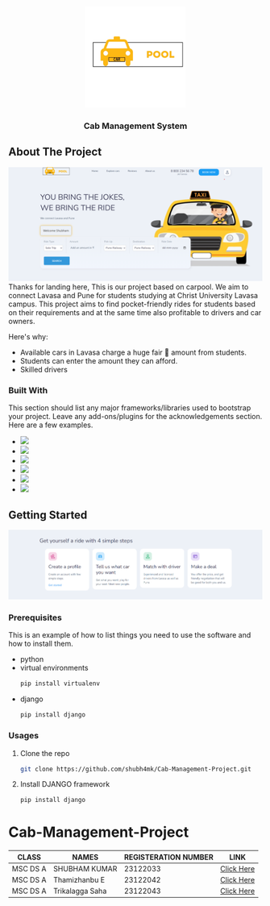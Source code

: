 <a id = "readme-top" name="readme-top"></a>
<!-- PROJECT LOGO -->
<br />
<div align="center">
  <a href="https://github.com/shubh4mk/Cab-Management-Project.git">
    <img src="https://github.com/shubh4mk/Cab-Management-Project/blob/main/readMeImages/10logo.png" alt="Logo" width="200" height="200">
  </a>

  <h3 align="center">Cab Management System</h3>
</div>


<!-- ABOUT THE PROJECT -->
## About The Project

![Webpage homepage](https://github.com/shubh4mk/Cab-Management-Project/blob/main/readMeImages/1Homepage.png)
Thanks for landing here, This is our project based on  carpool. We aim to connect Lavasa and Pune for students studying at Christ University Lavasa campus. This project aims to find pocket-friendly rides for students based on their requirements and at the same time also profitable to drivers and car owners.

Here's why:
* Available cars in Lavasa charge a huge fair 💸 amount from students.
* Students can enter the amount they can afford.
* Skilled drivers

### Built With

This section should list any major frameworks/libraries used to bootstrap your project. Leave any add-ons/plugins for the acknowledgements section. Here are a few examples.

* ![](https://img.shields.io/badge/FrameWork-Django-informational?style=flat&logo=django&logoColor=yellow&color=4AB197)
* ![](https://img.shields.io/badge/Code-HTML-informational?style=flat&logo=html&logoColor=yellow&color=4AB197)
* ![](https://img.shields.io/badge/Code-CSS-informational?style=flat&logo=css&logoColor=yellow&color=4AB197)
* ![](https://img.shields.io/badge/Code-JavaScript-informational?style=flat&logo=javascript&logoColor=yellow&color=4AB197)
* ![](https://img.shields.io/badge/IDE-VScode-informational?style=flat&logo=vscode&logoColor=yellow&color=4AB197)
* ![](https://img.shields.io/badge/IDE-Pycharm-informational?style=flat&logo=pycharm&logoColor=green&color=4AB197)

<!-- GETTING STARTED -->
## Getting Started
![Website](https://github.com/shubh4mk/Cab-Management-Project/blob/main/readMeImages/3websiteInteraction.png)

### Prerequisites

This is an example of how to list things you need to use the software and how to install them.
* python
* virtual environments
  ```sh
  pip install virtualenv
  ```
* django
  ```sh
  pip install django
  ```


### Usages
1. Clone the repo
   ```sh
   git clone https://github.com/shubh4mk/Cab-Management-Project.git
   ```
2. Install DJANGO framework
   ```sh
   pip install django
   ```


# Cab-Management-Project

|CLASS|NAMES|REGISTERATION NUMBER|LINK |
|-------------|-------------|---------------------------------------------|------------------|
|MSC DS A|SHUBHAM KUMAR|23122033|[Click Here](https://github.com/shubh4mk/Cab-Management-Project.git)
|MSC DS A|Thamizhanbu E|23122042|[Click Here](https://github.com/danush02)
|MSC DS A|Trikalagga Saha|23122043|[Click Here](https://github.com/Trikalagga)

